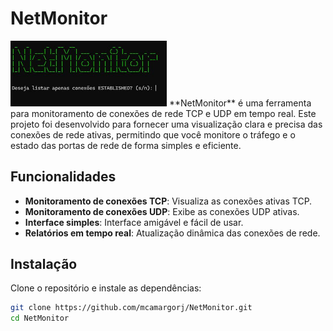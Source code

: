 # NetMonitor
<img src="imagens/Print_NetMonitor01.jpeg" alt="Monitor de Rede" width="250">
**NetMonitor** é uma ferramenta para monitoramento de conexões de rede TCP e UDP em tempo real. Este projeto foi desenvolvido para fornecer uma visualização clara e precisa das conexões de rede ativas, permitindo que você monitore o tráfego e o estado das portas de rede de forma simples e eficiente.

## Funcionalidades

- **Monitoramento de conexões TCP**: Visualiza as conexões ativas TCP.
- **Monitoramento de conexões UDP**: Exibe as conexões UDP ativas.
- **Interface simples**: Interface amigável e fácil de usar.
- **Relatórios em tempo real**: Atualização dinâmica das conexões de rede.

## Instalação

Clone o repositório e instale as dependências:

```bash
git clone https://github.com/mcamargorj/NetMonitor.git
cd NetMonitor

